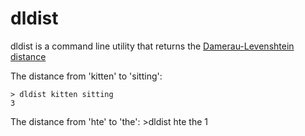 # dldist

dldist is a command line utility that returns the
[Damerau-Levenshtein distance](https://en.wikipedia.org/wiki/Damerau–Levenshtein_distance "Wiki article")



The distance from 'kitten' to 'sitting':

    > dldist kitten sitting
    3

The distance from 'hte' to 'the':
    >dldist hte the
    1
